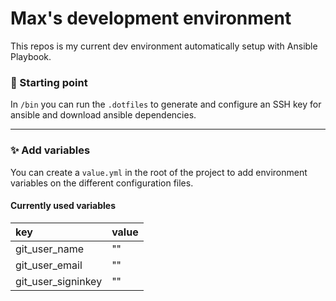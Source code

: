 # Max's development environment
This repos is my current dev environment automatically setup with Ansible Playbook.

### 🏁 Starting point
In `/bin` you can run the `.dotfiles` to generate and configure an SSH key for ansible and download
ansible dependencies.

---

### ✨ Add variables
You can create a `value.yml` in the root of the project to add environment variables on the different
configuration files. 

#### Currently used variables
| key           | value          | 
| :------------ |:---------------| 
| git_user_name |""              |
| git_user_email|""              |
| git_user_signinkey|""          |


